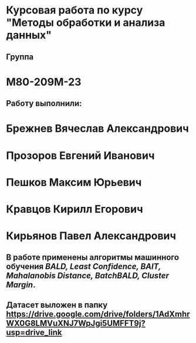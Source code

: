 # Курсовая работа по курсу "Методы обработки и анализа данных"

## Группа     
# М80-209М-23 
## Работу выполнили:
# Брежнев Вячеслав Александрович
# Прозоров Евгений Иванович
# Пешков Максим Юрьевич
# Кравцов Кирилл Егорович
# Кирьянов Павел Александрович

## В работе применены алгоритмы машинного обучения _BALD, Least Confidence, BAIT, Mahalanobis Distance, BatchBALD, Cluster Margin_.

## Датасет выложен в папку https://drive.google.com/drive/folders/1AdXmhrWX0G8LMVuXNJ7WpJgi5UMFFT9j?usp=drive_link

